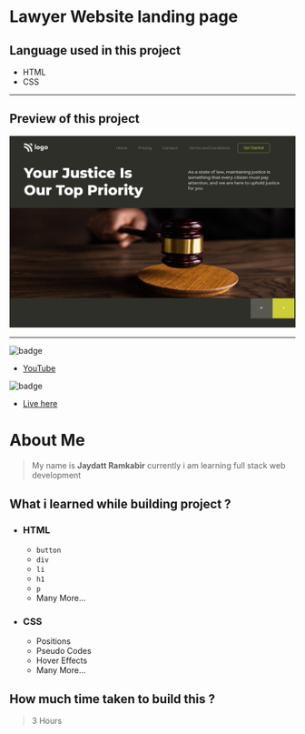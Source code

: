 # Lawyer Website landing page

## Language used in this project
- HTML
- CSS

***

## Preview of this project
![](./pro3.png)

***
![badge](https://img.shields.io/badge/-YouTube-red)

- [YouTube](https://youtu.be/Q9fbajaSthc "youtube link")


![badge](https://img.shields.io/badge/-Live%20project%20link-green)

- [Live here]()


# About Me
> My name is **Jaydatt Ramkabir** currently i am learning full stack web development


## What i learned while building project ?
- ### HTML
    - `button`
    - `div`
    - `li`
    - `h1`
    - `p`
    - Many More...
- ### CSS
    - Positions
    - Pseudo Codes
    - Hover Effects
    - Many More...

## How much time taken to build this ? 
> 3 Hours
